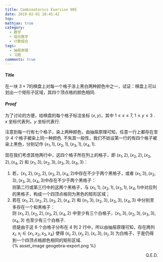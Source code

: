 ```yaml
---
title: Combinatorics Exercise 005
date: 2019-02-01 18:45:42
top:
mathjax: true
category:
  - 数学
  - 组合数学
  - 计数组合
tags:
  - 抽屉原理
  - 习题
comments: true
---
```


#### Title

在一块 $3\times 7​$ 的棋盘上对每一个格子涂上黑白两种颜色中之一，试证：棋盘上可以划出一个矩形子区域，其四个顶点格的颜色相同.

<!-- more -->

#### *Proof*

为了讨论的方便，给棋盘的每个格子标注坐标 $(x,y)$，其中 $1 \leq x \leq 7, \  1 \leq y \leq 3$ . $x$ 坐标代表列，$y$ 坐标代表行. 

注意到每一行有七个格子，染上两种颜色，由抽屉原理可知，任意一行上都存在至少 $4$ 个格子被染上同一种颜色. 不失其一般性，我们不妨设第一行的有四个格子被染上黑色，分别记作 $(x_1,1),(x_2,1),(x_3,1),(x_4,1)$. 

现在我们考虑其他两行中，这四个格子所在列上的格子，即 $(x_1,2),(x_2,2),(x_3,2),(x_4,2)$ 和 $(x_1,3),(x_2,3),(x_3,3),(x_4,3)$：

1. 若，$(x_1,2),(x_2,2),(x_3,2),(x_4,2)​$ 中存在不少于两个黑格子，或者 $(x_1,3),(x_2,3),(x_3,3),(x_4,3)​$ 中存在不少于两个黑格子：  
   则第二行或第三行中的这两个黑格子，与 $(x_1,1),(x_2,1),(x_3,1),(x_4,1)​$ 中对应列的黑格子，构成一个四顶点格同为黑色的矩形区域；
2. 若在 $(x_1,2),(x_2,2),(x_3,2),(x_4,2)$ 和 $(x_1,3),(x_2,3),(x_3,3),(x_4,3)$ 中分别至多存在一个和黑格子：  
   则 $(x_1,2),(x_2,2),(x_3,2),(x_4,2)$ 中至少有三个白格子，$(x_1,3),(x_2,3),(x_3,3),(x_4,3)$ 也至少有三个白格子.  
   但是由于这 $6$ 个白格子分布在 $4$ 列 $2$ 行中，所以由抽屉原理可知，存在两列 $x_i, \ x_j  \in \{x_1, x_2, x_3, x_4\}$ 使得 $(x_i,2),(x_j,2),(x_i,3),(x_j,3)$ 为白格子，于是仍得到一个四顶点格颜色相同的矩形区域.   
   {% asset_image geogebra-export.png %}

<p align="right"> Q.E.D. </p>



